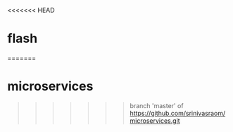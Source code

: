<<<<<<< HEAD
# flash
=======
# microservices
>>>>>>> branch 'master' of https://github.com/srinivasraom/microservices.git
